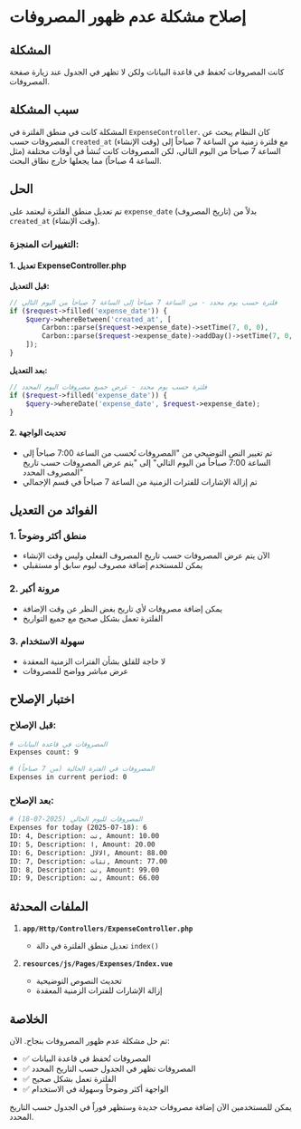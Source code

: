 # إصلاح مشكلة عدم ظهور المصروفات

## المشكلة
كانت المصروفات تُحفظ في قاعدة البيانات ولكن لا تظهر في الجدول عند زيارة صفحة المصروفات.

## سبب المشكلة
المشكلة كانت في منطق الفلترة في `ExpenseController`. كان النظام يبحث عن المصروفات حسب `created_at` (وقت الإنشاء) مع فلترة زمنية من الساعة 7 صباحاً إلى الساعة 7 صباحاً من اليوم التالي، لكن المصروفات كانت تُنشأ في أوقات مختلفة (مثل الساعة 4 صباحاً) مما يجعلها خارج نطاق البحث.

## الحل
تم تعديل منطق الفلترة ليعتمد على `expense_date` (تاريخ المصروف) بدلاً من `created_at` (وقت الإنشاء).

### التغييرات المنجزة:

#### 1. تعديل ExpenseController.php
**قبل التعديل:**
```php
// فلترة حسب يوم محدد - من الساعة 7 صباحاً إلى الساعة 7 صباحاً من اليوم التالي
if ($request->filled('expense_date')) {
    $query->whereBetween('created_at', [
        Carbon::parse($request->expense_date)->setTime(7, 0, 0),
        Carbon::parse($request->expense_date)->addDay()->setTime(7, 0, 0)
    ]);
}
```

**بعد التعديل:**
```php
// فلترة حسب يوم محدد - عرض جميع مصروفات اليوم المحدد
if ($request->filled('expense_date')) {
    $query->whereDate('expense_date', $request->expense_date);
}
```

#### 2. تحديث الواجهة
- تم تغيير النص التوضيحي من "المصروفات تُحسب من الساعة 7:00 صباحاً إلى الساعة 7:00 صباحاً من اليوم التالي" إلى "يتم عرض المصروفات حسب تاريخ المصروف المحدد"
- تم إزالة الإشارات للفترات الزمنية من الساعة 7 صباحاً في قسم الإجمالي

## الفوائد من التعديل

### 1. منطق أكثر وضوحاً
- الآن يتم عرض المصروفات حسب تاريخ المصروف الفعلي وليس وقت الإنشاء
- يمكن للمستخدم إضافة مصروف ليوم سابق أو مستقبلي

### 2. مرونة أكبر
- يمكن إضافة مصروفات لأي تاريخ بغض النظر عن وقت الإضافة
- الفلترة تعمل بشكل صحيح مع جميع التواريخ

### 3. سهولة الاستخدام
- لا حاجة للقلق بشأن الفترات الزمنية المعقدة
- عرض مباشر وواضح للمصروفات

## اختبار الإصلاح

### قبل الإصلاح:
```bash
# المصروفات في قاعدة البيانات
Expenses count: 9

# المصروفات في الفترة الحالية (من 7 صباحاً)
Expenses in current period: 0
```

### بعد الإصلاح:
```bash
# المصروفات لليوم الحالي (2025-07-18)
Expenses for today (2025-07-18): 6
ID: 4, Description: تت, Amount: 10.00
ID: 5, Description: ا, Amount: 20.00
ID: 6, Description: الالال, Amount: 88.00
ID: 7, Description: تتات, Amount: 77.00
ID: 8, Description: تت, Amount: 99.00
ID: 9, Description: تت, Amount: 66.00
```

## الملفات المحدثة

1. **`app/Http/Controllers/ExpenseController.php`**
   - تعديل منطق الفلترة في دالة `index()`

2. **`resources/js/Pages/Expenses/Index.vue`**
   - تحديث النصوص التوضيحية
   - إزالة الإشارات للفترات الزمنية المعقدة

## الخلاصة

تم حل مشكلة عدم ظهور المصروفات بنجاح. الآن:
- ✅ المصروفات تُحفظ في قاعدة البيانات
- ✅ المصروفات تظهر في الجدول حسب التاريخ المحدد
- ✅ الفلترة تعمل بشكل صحيح
- ✅ الواجهة أكثر وضوحاً وسهولة في الاستخدام

يمكن للمستخدمين الآن إضافة مصروفات جديدة وستظهر فوراً في الجدول حسب التاريخ المحدد. 
